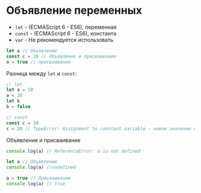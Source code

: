 # Объявление переменных

- `let` - (ECMAScript 6 - ES6), переменная 
- `const` - (ECMAScript 6 - ES6), константа  
- `var` - Не рекомендуется использовать

```javascript
let a // Объявление
const c = 10 // Объявление и присваивание
a = true // присваивание
```

Разница между `let` и `const`:

```javascript
// let
let a = 10
a = 20
let b
b = false

// const
const c = 10
c = 20 // TypeError: Assignment to constant variable - новое значение нельзя присвоить.
```

Объявление и присваивание

```javascript
console.log(a) // ReferenceError: a is not defined

let a // Объявление
console.log(a) //undefined

a = true // Присваивание
console.log(a) // true
```